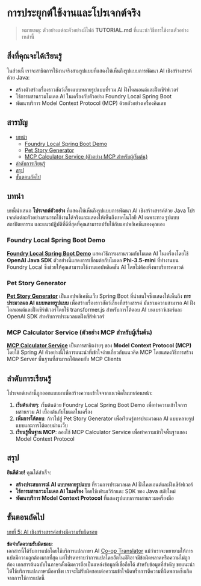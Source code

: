 <!--
CO_OP_TRANSLATOR_METADATA:
{
  "original_hash": "139c227ef39d24287257d1aff6fc6973",
  "translation_date": "2025-07-25T09:33:23+00:00",
  "source_file": "04-PracticalSamples/README.md",
  "language_code": "th"
}
-->
# การประยุกต์ใช้งานและโปรเจกต์จริง

> หมายเหตุ: ตัวอย่างแต่ละตัวอย่างมีไฟล์ **TUTORIAL.md** ที่แนะนำวิธีการใช้งานตัวอย่างเหล่านี้

## สิ่งที่คุณจะได้เรียนรู้
ในส่วนนี้ เราจะสาธิตการใช้งานจริงสามรูปแบบที่แสดงให้เห็นถึงรูปแบบการพัฒนา AI เชิงสร้างสรรค์ด้วย Java:
- สร้างตัวสร้างเรื่องราวสัตว์เลี้ยงแบบหลายรูปแบบที่รวม AI ฝั่งไคลเอนต์และฝั่งเซิร์ฟเวอร์
- ใช้การผสานรวมโมเดล AI ในเครื่องกับตัวอย่าง Foundry Local Spring Boot
- พัฒนาบริการ Model Context Protocol (MCP) ด้วยตัวอย่างเครื่องคิดเลข

## สารบัญ

- [บทนำ](../../../04-PracticalSamples)
  - [Foundry Local Spring Boot Demo](../../../04-PracticalSamples)
  - [Pet Story Generator](../../../04-PracticalSamples)
  - [MCP Calculator Service (ตัวอย่าง MCP สำหรับผู้เริ่มต้น)](../../../04-PracticalSamples)
- [ลำดับการเรียนรู้](../../../04-PracticalSamples)
- [สรุป](../../../04-PracticalSamples)
- [ขั้นตอนถัดไป](../../../04-PracticalSamples)

## บทนำ

บทนี้นำเสนอ **โปรเจกต์ตัวอย่าง** ที่แสดงให้เห็นถึงรูปแบบการพัฒนา AI เชิงสร้างสรรค์ด้วย Java โปรเจกต์แต่ละตัวอย่างสามารถใช้งานได้จริงและแสดงให้เห็นถึงเทคโนโลยี AI เฉพาะทาง รูปแบบสถาปัตยกรรม และแนวปฏิบัติที่ดีที่สุดที่คุณสามารถปรับใช้กับแอปพลิเคชันของคุณเอง

### Foundry Local Spring Boot Demo

**[Foundry Local Spring Boot Demo](foundrylocal/README.md)** แสดงวิธีการผสานรวมกับโมเดล AI ในเครื่องโดยใช้ **OpenAI Java SDK** ตัวอย่างนี้แสดงการเชื่อมต่อกับโมเดล **Phi-3.5-mini** ที่ทำงานบน Foundry Local ซึ่งช่วยให้คุณสามารถใช้งานแอปพลิเคชัน AI โดยไม่ต้องพึ่งพาบริการคลาวด์

### Pet Story Generator

**[Pet Story Generator](petstory/README.md)** เป็นแอปพลิเคชันเว็บ Spring Boot ที่น่าสนใจซึ่งแสดงให้เห็นถึง **การประมวลผล AI แบบหลายรูปแบบ** เพื่อสร้างเรื่องราวสัตว์เลี้ยงที่สร้างสรรค์ มันรวมความสามารถ AI ฝั่งไคลเอนต์และฝั่งเซิร์ฟเวอร์โดยใช้ transformer.js สำหรับการโต้ตอบ AI บนเบราว์เซอร์และ OpenAI SDK สำหรับการประมวลผลฝั่งเซิร์ฟเวอร์

### MCP Calculator Service (ตัวอย่าง MCP สำหรับผู้เริ่มต้น)

**[MCP Calculator Service](mcp/calculator/README.md)** เป็นการสาธิตง่ายๆ ของ **Model Context Protocol (MCP)** โดยใช้ Spring AI ตัวอย่างนี้ให้การแนะนำที่เข้าใจง่ายเกี่ยวกับแนวคิด MCP โดยแสดงวิธีการสร้าง MCP Server พื้นฐานที่สามารถโต้ตอบกับ MCP Clients

## ลำดับการเรียนรู้

โปรเจกต์เหล่านี้ถูกออกแบบมาเพื่อสร้างความเข้าใจจากแนวคิดในบทก่อนหน้า:

1. **เริ่มต้นง่ายๆ**: เริ่มต้นด้วย Foundry Local Spring Boot Demo เพื่อทำความเข้าใจการผสานรวม AI เบื้องต้นกับโมเดลในเครื่อง
2. **เพิ่มการโต้ตอบ**: ก้าวไปสู่ Pet Story Generator เพื่อเรียนรู้การประมวลผล AI แบบหลายรูปแบบและการโต้ตอบผ่านเว็บ
3. **เรียนรู้พื้นฐาน MCP**: ลองใช้ MCP Calculator Service เพื่อทำความเข้าใจพื้นฐานของ Model Context Protocol

## สรุป

**ยินดีด้วย!** คุณได้สำเร็จ:

- **สร้างประสบการณ์ AI แบบหลายรูปแบบ** ที่รวมการประมวลผล AI ฝั่งไคลเอนต์และฝั่งเซิร์ฟเวอร์
- **ใช้การผสานรวมโมเดล AI ในเครื่อง** โดยใช้เฟรมเวิร์กและ SDK ของ Java สมัยใหม่
- **พัฒนาบริการ Model Context Protocol** ที่แสดงรูปแบบการผสานรวมเครื่องมือ

## ขั้นตอนถัดไป

[บทที่ 5: AI เชิงสร้างสรรค์อย่างมีความรับผิดชอบ](../05-ResponsibleGenAI/README.md)

**ข้อจำกัดความรับผิดชอบ**:  
เอกสารนี้ได้รับการแปลโดยใช้บริการแปลภาษา AI [Co-op Translator](https://github.com/Azure/co-op-translator) แม้ว่าเราจะพยายามให้การแปลมีความถูกต้องมากที่สุด แต่โปรดทราบว่าการแปลโดยอัตโนมัติอาจมีข้อผิดพลาดหรือความไม่ถูกต้อง เอกสารต้นฉบับในภาษาดั้งเดิมควรถือเป็นแหล่งข้อมูลที่เชื่อถือได้ สำหรับข้อมูลที่สำคัญ ขอแนะนำให้ใช้บริการแปลภาษามืออาชีพ เราจะไม่รับผิดชอบต่อความเข้าใจผิดหรือการตีความที่ผิดพลาดซึ่งเกิดจากการใช้การแปลนี้